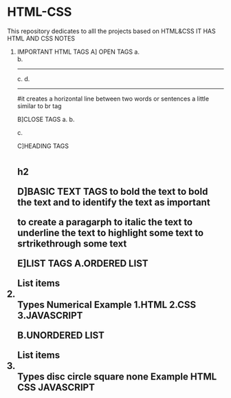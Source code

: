 # HTML-CSS
This repository dedicates to alll the projects based on HTML&CSS
IT HAS HTML AND CSS NOTES
1. IMPORTANT HTML TAGS
   A] OPEN TAGS
   a.<br/>
   b.<hr/>
   c.<img/>
   d.<hr/> #it creates a horizontal line between two words or sentences a little similar to br tag

   B]CLOSE TAGS
   a.<html></html>
   b.<p></p>
   c.<div></div>

   C]HEADING TAGS
   <h1></h1>
   <h2></>h2

   D]BASIC TEXT TAGS
   <b></b> to bold the text
   <strong></strong> to bold the text and to identify the text as important
   <p></p> to create a paragarph
   <i></i> to italic the text
   <u></u> to underline the text
   <mark></mark> to highlight some text
   <del></del> to srtrikethrough some text

   E]LIST TAGS
   A.ORDERED LIST
   <ol></ol>
      List items<li></li>
                   Types
                       Numerical
                            Example
                            1.HTML
                            2.CSS
                            3.JAVASCRIPT

   B.UNORDERED LIST
   <ul></ul>
       List items<li></li>
                   Types
                      disc
                      circle
                      square
                      none
                             Example
                                 HTML
                                 CSS
                                 JAVASCRIPT
      
